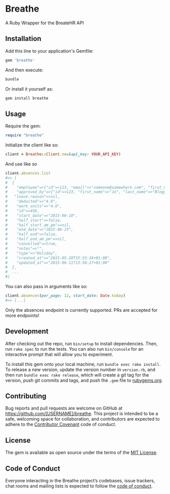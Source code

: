 # Breathe

A Ruby Wrapper for the BreateHR API

## Installation

Add this line to your application's Gemfile:

```ruby
gem 'breathe'
```

And then execute:

```bash
bundle
```

Or install it yourself as:

```bash
gem install breathe
```

## Usage

Require the gem:

```ruby
require "breathe"
```

Initialize the client like so:

```ruby
client = Breathe::Client.new(api_key: YOUR_API_KEY)
```

And use like so

```ruby
client.absences.list
#=> [
#  {
#    "employee"=>{"id"=>123, "email"=>"someone@somewhere.com", "first_name"=>"Jo", "last_name"=>"Bloggs"},
#    "approved_by"=>{"id"=>123, "first_name"=>"Jo", "last_name"=>"Bloggs"},
#   "leave_reason"=>nil,
#    "deducted"=>"4.0",
#    "work_units"=>"4.0",
#    "id"=>456,
#    "start_date"=>"2015-06-18",
#    "half_start"=>false,
#    "half_start_am_pm"=>nil,
#    "end_date"=>"2015-06-23",
#    "half_end"=>false,
#    "half_end_am_pm"=>nil,
#    "cancelled"=>true,
#    "notes"=>"",
#    "type"=>"Holiday",
#    "created_at"=>"2015-05-20T15:53:36+01:00",
#    "updated_at"=>"2015-06-11T13:58:27+01:00"
#  },
#  ...
#]
```

You can also pass in arguments like so:

```ruby
client.absences(per_page: 12, start_date: Date.today)
#=> [...]
```

Only the absences endpoint is currently supported. PRs are accepted for more endpoints!

## Development

After checking out the repo, run `bin/setup` to install dependencies. Then, run `rake spec` to run the tests. You can also run `bin/console` for an interactive prompt that will allow you to experiment.

To install this gem onto your local machine, run `bundle exec rake install`. To release a new version, update the version number in `version.rb`, and then run `bundle exec rake release`, which will create a git tag for the version, push git commits and tags, and push the `.gem` file to [rubygems.org](https://rubygems.org).

## Contributing

Bug reports and pull requests are welcome on GitHub at https://github.com/[USERNAME]/breathe. This project is intended to be a safe, welcoming space for collaboration, and contributors are expected to adhere to the [Contributor Covenant](http://contributor-covenant.org) code of conduct.

## License

The gem is available as open source under the terms of the [MIT License](https://opensource.org/licenses/MIT).

## Code of Conduct

Everyone interacting in the Breathe project’s codebases, issue trackers, chat rooms and mailing lists is expected to follow the [code of conduct](https://github.com/[USERNAME]/breathe/blob/master/CODE_OF_CONDUCT.md).
